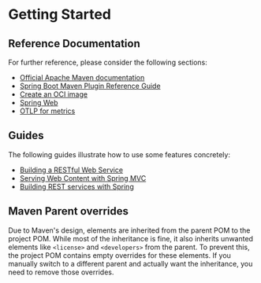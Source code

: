 # Getting Started

## Reference Documentation

For further reference, please consider the following sections:

- [Official Apache Maven documentation](https://maven.apache.org/guides/index.html)
- [Spring Boot Maven Plugin Reference Guide](https://docs.spring.io/spring-boot/4.0.0-SNAPSHOT/maven-plugin)
- [Create an OCI image](https://docs.spring.io/spring-boot/4.0.0-SNAPSHOT/maven-plugin/build-image.html)
- [Spring Web](https://docs.spring.io/spring-boot/4.0.0-SNAPSHOT/reference/web/servlet.html)
- [OTLP for metrics](https://docs.spring.io/spring-boot/4.0.0-SNAPSHOT/reference/actuator/metrics.html#actuator.metrics.export.otlp)

## Guides

The following guides illustrate how to use some features concretely:

- [Building a RESTful Web Service](https://spring.io/guides/gs/rest-service/)
- [Serving Web Content with Spring MVC](https://spring.io/guides/gs/serving-web-content/)
- [Building REST services with Spring](https://spring.io/guides/tutorials/rest/)

## Maven Parent overrides

Due to Maven's design, elements are inherited from the parent POM to the project POM. While most of the inheritance is fine, it also
inherits unwanted elements like `<license>` and `<developers>` from the parent. To prevent this, the project POM contains empty overrides
for these elements. If you manually switch to a different parent and actually want the inheritance, you need to remove those overrides.
